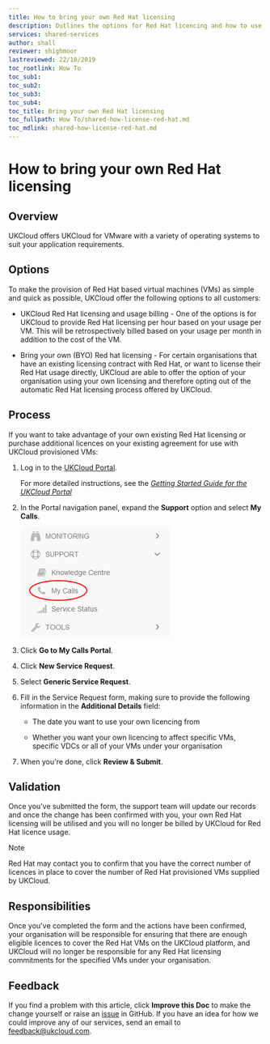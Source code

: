 ```yaml
---
title: How to bring your own Red Hat licensing
description: Outlines the options for Red Hat licencing and how to use your own licensing
services: shared-services
author: shall
reviewer: shighmoor
lastreviewed: 22/10/2019
toc_rootlink: How To
toc_sub1: 
toc_sub2:
toc_sub3:
toc_sub4:
toc_title: Bring your own Red Hat licensing
toc_fullpath: How To/shared-how-license-red-hat.md
toc_mdlink: shared-how-license-red-hat.md
---
```


# How to bring your own Red Hat licensing

## Overview

UKCloud offers UKCloud for VMware with a variety of operating systems to suit your application requirements.

## Options

To make the provision of Red Hat based virtual machines (VMs) as simple and quick as possible, UKCloud offer the following options to all customers:

- UKCloud Red Hat licensing and usage billing - One of the options is for UKCloud to provide Red Hat licensing per hour based on your usage per VM. This will be retrospectively billed based on your usage per month in addition to the cost of the VM.

- Bring your own (BYO) Red hat licensing - For certain organisations that have an existing licensing contract with Red Hat, or want to license their Red Hat usage directly, UKCloud are able to offer the option of your organisation using your own licensing and therefore opting out of the automatic Red Hat licensing process offered by UKCloud.

## Process

If you want to take advantage of your own existing Red Hat licensing or purchase additional licences on your existing agreement for use with UKCloud provisioned VMs:

1. Log in to the [UKCloud Portal](https://portal.ukcloud.com/login).

    For more detailed instructions, see the [*Getting Started Guide for the UKCloud Portal*](../portal/ptl-gs.md)

2. In the Portal navigation panel, expand the **Support** option and select **My Calls**.

    ![My Calls menu option](images/ptl-mnu-my-calls.png)

3. Click **Go to My Calls Portal**.

4. Click **New Service Request**.

5. Select **Generic Service Request**.

6. Fill in the Service Request form, making sure to provide the following information in the **Additional Details** field:

    - The date you want to use your own licencing from

    - Whether you want your own licencing to affect specific VMs, specific VDCs or all of your VMs under your organisation

7. When you're done, click **Review & Submit**.

## Validation

Once you've submitted the form, the support team will update our records and once the change has been confirmed with you, your own Red Hat licensing will be utilised and you will no longer be billed by UKCloud for Red Hat licence usage.

> [!NOTE]
> Red Hat may contact you to confirm that you have the correct number of licences in place to cover the number of Red Hat provisioned VMs supplied by UKCloud.

## Responsibilities

Once you've completed the form and the actions have been confirmed, your organisation will be responsible for ensuring that there are enough eligible licences to cover the Red Hat VMs on the UKCloud platform, and UKCloud will no longer be responsible for any Red Hat licensing commitments for the specified VMs under your organisation.

## Feedback

If you find a problem with this article, click **Improve this Doc** to make the change yourself or raise an [issue](https://github.com/UKCloud/documentation/issues) in GitHub. If you have an idea for how we could improve any of our services, send an email to <feedback@ukcloud.com>.
